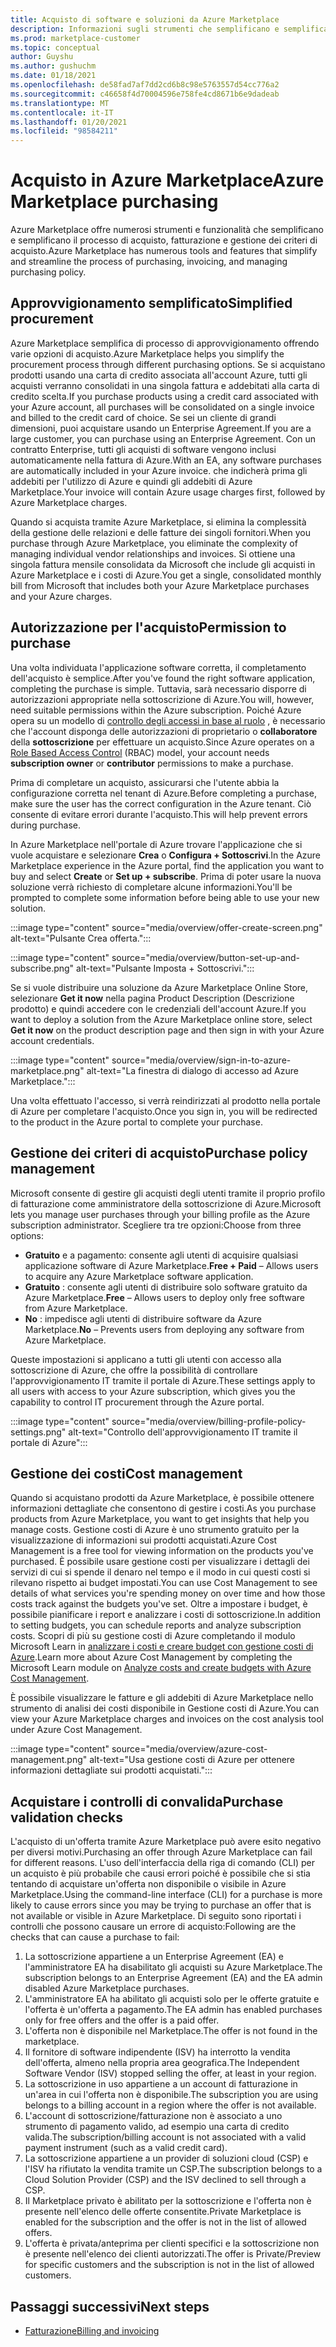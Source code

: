 ```yaml
---
title: Acquisto di software e soluzioni da Azure Marketplace
description: Informazioni sugli strumenti che semplificano e semplificano gli acquisti e la gestione di software in Azure Marketplace.
ms.prod: marketplace-customer
ms.topic: conceptual
author: Guyshu
ms.author: gushuchm
ms.date: 01/18/2021
ms.openlocfilehash: de58fad7af7dd2cd6b8c98e5763557d54cc776a2
ms.sourcegitcommit: c46658f4d70004596e758fe4cd8671b6e9dadeab
ms.translationtype: MT
ms.contentlocale: it-IT
ms.lasthandoff: 01/20/2021
ms.locfileid: "98584211"
---
```

# <a name="azure-marketplace-purchasing"></a><span data-ttu-id="0fecb-103">Acquisto in Azure Marketplace</span><span class="sxs-lookup"><span data-stu-id="0fecb-103">Azure Marketplace purchasing</span></span>

<span data-ttu-id="0fecb-104">Azure Marketplace offre numerosi strumenti e funzionalità che semplificano e semplificano il processo di acquisto, fatturazione e gestione dei criteri di acquisto.</span><span class="sxs-lookup"><span data-stu-id="0fecb-104">Azure Marketplace has numerous tools and features that simplify and streamline the process of purchasing, invoicing, and managing purchasing policy.</span></span>

## <a name="simplified-procurement"></a><span data-ttu-id="0fecb-105">Approvvigionamento semplificato</span><span class="sxs-lookup"><span data-stu-id="0fecb-105">Simplified procurement</span></span>

<span data-ttu-id="0fecb-106">Azure Marketplace semplifica di processo di approvvigionamento offrendo varie opzioni di acquisto.</span><span class="sxs-lookup"><span data-stu-id="0fecb-106">Azure Marketplace helps you simplify the procurement process through different purchasing options.</span></span> <span data-ttu-id="0fecb-107">Se si acquistano prodotti usando una carta di credito associata all'account Azure, tutti gli acquisti verranno consolidati in una singola fattura e addebitati alla carta di credito scelta.</span><span class="sxs-lookup"><span data-stu-id="0fecb-107">If you purchase products using a credit card associated with your Azure account, all purchases will be consolidated on a single invoice and billed to the credit card of choice.</span></span> <span data-ttu-id="0fecb-108">Se sei un cliente di grandi dimensioni, puoi acquistare usando un Enterprise Agreement.</span><span class="sxs-lookup"><span data-stu-id="0fecb-108">If you are a large customer, you can purchase using an Enterprise Agreement.</span></span> <span data-ttu-id="0fecb-109">Con un contratto Enterprise, tutti gli acquisti di software vengono inclusi automaticamente nella fattura di Azure.</span><span class="sxs-lookup"><span data-stu-id="0fecb-109">With an EA, any software purchases are automatically included in your Azure invoice.</span></span> <span data-ttu-id="0fecb-110">che indicherà prima gli addebiti per l'utilizzo di Azure e quindi gli addebiti di Azure Marketplace.</span><span class="sxs-lookup"><span data-stu-id="0fecb-110">Your invoice will contain Azure usage charges first, followed by Azure Marketplace charges.</span></span>

<span data-ttu-id="0fecb-111">Quando si acquista tramite Azure Marketplace, si elimina la complessità della gestione delle relazioni e delle fatture dei singoli fornitori.</span><span class="sxs-lookup"><span data-stu-id="0fecb-111">When you purchase through Azure Marketplace, you eliminate the complexity of managing individual vendor relationships and invoices.</span></span> <span data-ttu-id="0fecb-112">Si ottiene una singola fattura mensile consolidata da Microsoft che include gli acquisti in Azure Marketplace e i costi di Azure.</span><span class="sxs-lookup"><span data-stu-id="0fecb-112">You get a single, consolidated monthly bill from Microsoft that includes both your Azure Marketplace purchases and your Azure charges.</span></span>

## <a name="permission-to-purchase"></a><span data-ttu-id="0fecb-113">Autorizzazione per l'acquisto</span><span class="sxs-lookup"><span data-stu-id="0fecb-113">Permission to purchase</span></span>

<span data-ttu-id="0fecb-114">Una volta individuata l'applicazione software corretta, il completamento dell'acquisto è semplice.</span><span class="sxs-lookup"><span data-stu-id="0fecb-114">After you've found the right software application, completing the purchase is simple.</span></span> <span data-ttu-id="0fecb-115">Tuttavia, sarà necessario disporre di autorizzazioni appropriate nella sottoscrizione di Azure.</span><span class="sxs-lookup"><span data-stu-id="0fecb-115">You will, however, need suitable permissions within the Azure subscription.</span></span> <span data-ttu-id="0fecb-116">Poiché Azure opera su un modello di [controllo degli accessi in base al ruolo](/azure/role-based-access-control/overview) , è necessario che l'account disponga delle autorizzazioni di proprietario o **collaboratore** della **sottoscrizione** per effettuare un acquisto.</span><span class="sxs-lookup"><span data-stu-id="0fecb-116">Since Azure operates on a [Role Based Access Control](/azure/role-based-access-control/overview) (RBAC) model, your account needs **subscription owner** or **contributor** permissions to make a purchase.</span></span>

<span data-ttu-id="0fecb-117">Prima di completare un acquisto, assicurarsi che l'utente abbia la configurazione corretta nel tenant di Azure.</span><span class="sxs-lookup"><span data-stu-id="0fecb-117">Before completing a purchase, make sure the user has the correct configuration in the Azure tenant.</span></span> <span data-ttu-id="0fecb-118">Ciò consente di evitare errori durante l'acquisto.</span><span class="sxs-lookup"><span data-stu-id="0fecb-118">This will help prevent errors during purchase.</span></span>

<span data-ttu-id="0fecb-119">In Azure Marketplace nell'portale di Azure trovare l'applicazione che si vuole acquistare e selezionare **Crea** o **Configura + Sottoscrivi**.</span><span class="sxs-lookup"><span data-stu-id="0fecb-119">In the Azure Marketplace experience in the Azure portal, find the application you want to buy and select **Create** or **Set up + subscribe**.</span></span> <span data-ttu-id="0fecb-120">Prima di poter usare la nuova soluzione verrà richiesto di completare alcune informazioni.</span><span class="sxs-lookup"><span data-stu-id="0fecb-120">You'll be prompted to complete some information before being able to use your new solution.</span></span>

:::image type="content" source="media/overview/offer-create-screen.png" alt-text="Pulsante Crea offerta.":::

:::image type="content" source="media/overview/button-set-up-and-subscribe.png" alt-text="Pulsante Imposta + Sottoscrivi.":::

<span data-ttu-id="0fecb-123">Se si vuole distribuire una soluzione da Azure Marketplace Online Store, selezionare **Get it now** nella pagina Product Description (Descrizione prodotto) e quindi accedere con le credenziali dell'account Azure.</span><span class="sxs-lookup"><span data-stu-id="0fecb-123">If you want to deploy a solution from the Azure Marketplace online store, select **Get it now** on the product description page and then sign in with your Azure account credentials.</span></span>

:::image type="content" source="media/overview/sign-in-to-azure-marketplace.png" alt-text="La finestra di dialogo di accesso ad Azure Marketplace.":::

<span data-ttu-id="0fecb-125">Una volta effettuato l'accesso, si verrà reindirizzati al prodotto nella portale di Azure per completare l'acquisto.</span><span class="sxs-lookup"><span data-stu-id="0fecb-125">Once you sign in, you will be redirected to the product in the Azure portal to complete your purchase.</span></span>

## <a name="purchase-policy-management"></a><span data-ttu-id="0fecb-126">Gestione dei criteri di acquisto</span><span class="sxs-lookup"><span data-stu-id="0fecb-126">Purchase policy management</span></span>

<span data-ttu-id="0fecb-127">Microsoft consente di gestire gli acquisti degli utenti tramite il proprio profilo di fatturazione come amministratore della sottoscrizione di Azure.</span><span class="sxs-lookup"><span data-stu-id="0fecb-127">Microsoft lets you manage user purchases through your billing profile as the Azure subscription administrator.</span></span> <span data-ttu-id="0fecb-128">Scegliere tra tre opzioni:</span><span class="sxs-lookup"><span data-stu-id="0fecb-128">Choose from three options:</span></span>

- <span data-ttu-id="0fecb-129">**Gratuito** e a pagamento: consente agli utenti di acquisire qualsiasi applicazione software di Azure Marketplace.</span><span class="sxs-lookup"><span data-stu-id="0fecb-129">**Free + Paid** – Allows users to acquire any Azure Marketplace software application.</span></span>
- <span data-ttu-id="0fecb-130">**Gratuito** : consente agli utenti di distribuire solo software gratuito da Azure Marketplace.</span><span class="sxs-lookup"><span data-stu-id="0fecb-130">**Free** – Allows users to deploy only free software from Azure Marketplace.</span></span>
- <span data-ttu-id="0fecb-131">**No** : impedisce agli utenti di distribuire software da Azure Marketplace.</span><span class="sxs-lookup"><span data-stu-id="0fecb-131">**No** – Prevents users from deploying any software from Azure Marketplace.</span></span>

<span data-ttu-id="0fecb-132">Queste impostazioni si applicano a tutti gli utenti con accesso alla sottoscrizione di Azure, che offre la possibilità di controllare l'approvvigionamento IT tramite il portale di Azure.</span><span class="sxs-lookup"><span data-stu-id="0fecb-132">These settings apply to all users with access to your Azure subscription, which gives you the capability to control IT procurement through the Azure portal.</span></span>

:::image type="content" source="media/overview/billing-profile-policy-settings.png" alt-text="Controllo dell'approvvigionamento IT tramite il portale di Azure":::

## <a name="cost-management"></a><span data-ttu-id="0fecb-134">Gestione dei costi</span><span class="sxs-lookup"><span data-stu-id="0fecb-134">Cost management</span></span>

<span data-ttu-id="0fecb-135">Quando si acquistano prodotti da Azure Marketplace, è possibile ottenere informazioni dettagliate che consentono di gestire i costi.</span><span class="sxs-lookup"><span data-stu-id="0fecb-135">As you purchase products from Azure Marketplace, you want to get insights that help you manage costs.</span></span> <span data-ttu-id="0fecb-136">Gestione costi di Azure è uno strumento gratuito per la visualizzazione di informazioni sui prodotti acquistati.</span><span class="sxs-lookup"><span data-stu-id="0fecb-136">Azure Cost Management is a free tool for viewing information on the products you've purchased.</span></span> <span data-ttu-id="0fecb-137">È possibile usare gestione costi per visualizzare i dettagli dei servizi di cui si spende il denaro nel tempo e il modo in cui questi costi si rilevano rispetto ai budget impostati.</span><span class="sxs-lookup"><span data-stu-id="0fecb-137">You can use Cost Management to see details of what services you're spending money on over time and how those costs track against the budgets you've set.</span></span> <span data-ttu-id="0fecb-138">Oltre a impostare i budget, è possibile pianificare i report e analizzare i costi di sottoscrizione.</span><span class="sxs-lookup"><span data-stu-id="0fecb-138">In addition to setting budgets, you can schedule reports and analyze subscription costs.</span></span> <span data-ttu-id="0fecb-139">Scopri di più su gestione costi di Azure completando il modulo Microsoft Learn in [analizzare i costi e creare budget con gestione costi di Azure](/learn/modules/analyze-costs-create-budgets-azure-cost-management/).</span><span class="sxs-lookup"><span data-stu-id="0fecb-139">Learn more about Azure Cost Management by completing the Microsoft Learn module on [Analyze costs and create budgets with Azure Cost Management](/learn/modules/analyze-costs-create-budgets-azure-cost-management/).</span></span>

<span data-ttu-id="0fecb-140">È possibile visualizzare le fatture e gli addebiti di Azure Marketplace nello strumento di analisi dei costi disponibile in Gestione costi di Azure.</span><span class="sxs-lookup"><span data-stu-id="0fecb-140">You can view your Azure Marketplace charges and invoices on the cost analysis tool under Azure Cost Management.</span></span>

:::image type="content" source="media/overview/azure-cost-management.png" alt-text="Usa gestione costi di Azure per ottenere informazioni dettagliate sui prodotti acquistati.":::

## <a name="purchase-validation-checks"></a><span data-ttu-id="0fecb-142">Acquistare i controlli di convalida</span><span class="sxs-lookup"><span data-stu-id="0fecb-142">Purchase validation checks</span></span>

<span data-ttu-id="0fecb-143">L'acquisto di un'offerta tramite Azure Marketplace può avere esito negativo per diversi motivi.</span><span class="sxs-lookup"><span data-stu-id="0fecb-143">Purchasing an offer through Azure Marketplace can fail for different reasons.</span></span> <span data-ttu-id="0fecb-144">L'uso dell'interfaccia della riga di comando (CLI) per un acquisto è più probabile che causi errori poiché è possibile che si stia tentando di acquistare un'offerta non disponibile o visibile in Azure Marketplace.</span><span class="sxs-lookup"><span data-stu-id="0fecb-144">Using the command-line interface (CLI) for a purchase is more likely to cause errors since you may be trying to purchase an offer that is not available or visible in Azure Marketplace.</span></span> <span data-ttu-id="0fecb-145">Di seguito sono riportati i controlli che possono causare un errore di acquisto:</span><span class="sxs-lookup"><span data-stu-id="0fecb-145">Following are the checks that can cause a purchase to fail:</span></span>

1. <span data-ttu-id="0fecb-146">La sottoscrizione appartiene a un Enterprise Agreement (EA) e l'amministratore EA ha disabilitato gli acquisti su Azure Marketplace.</span><span class="sxs-lookup"><span data-stu-id="0fecb-146">The subscription belongs to an Enterprise Agreement (EA) and the EA admin disabled Azure Marketplace purchases.</span></span>
1. <span data-ttu-id="0fecb-147">L'amministratore EA ha abilitato gli acquisti solo per le offerte gratuite e l'offerta è un'offerta a pagamento.</span><span class="sxs-lookup"><span data-stu-id="0fecb-147">The EA admin has enabled purchases only for free offers and the offer is a paid offer.</span></span>
1. <span data-ttu-id="0fecb-148">L'offerta non è disponibile nel Marketplace.</span><span class="sxs-lookup"><span data-stu-id="0fecb-148">The offer is not found in the marketplace.</span></span>
1. <span data-ttu-id="0fecb-149">Il fornitore di software indipendente (ISV) ha interrotto la vendita dell'offerta, almeno nella propria area geografica.</span><span class="sxs-lookup"><span data-stu-id="0fecb-149">The Independent Software Vendor (ISV) stopped selling the offer, at least in your region.</span></span>
1. <span data-ttu-id="0fecb-150">La sottoscrizione in uso appartiene a un account di fatturazione in un'area in cui l'offerta non è disponibile.</span><span class="sxs-lookup"><span data-stu-id="0fecb-150">The subscription you are using belongs to a billing account in a region where the offer is not available.</span></span>
1. <span data-ttu-id="0fecb-151">L'account di sottoscrizione/fatturazione non è associato a uno strumento di pagamento valido, ad esempio una carta di credito valida.</span><span class="sxs-lookup"><span data-stu-id="0fecb-151">The subscription/billing account is not associated with a valid payment instrument (such as a valid credit card).</span></span>
1. <span data-ttu-id="0fecb-152">La sottoscrizione appartiene a un provider di soluzioni cloud (CSP) e l'ISV ha rifiutato la vendita tramite un CSP.</span><span class="sxs-lookup"><span data-stu-id="0fecb-152">The subscription belongs to a Cloud Solution Provider (CSP) and the ISV declined to sell through a CSP.</span></span>
1. <span data-ttu-id="0fecb-153">Il Marketplace privato è abilitato per la sottoscrizione e l'offerta non è presente nell'elenco delle offerte consentite.</span><span class="sxs-lookup"><span data-stu-id="0fecb-153">Private Marketplace is enabled for the subscription and the offer is not in the list of allowed offers.</span></span>
1. <span data-ttu-id="0fecb-154">L'offerta è privata/anteprima per clienti specifici e la sottoscrizione non è presente nell'elenco dei clienti autorizzati.</span><span class="sxs-lookup"><span data-stu-id="0fecb-154">The offer is Private/Preview for specific customers and the subscription is not in the list of allowed customers.</span></span>

## <a name="next-steps"></a><span data-ttu-id="0fecb-155">Passaggi successivi</span><span class="sxs-lookup"><span data-stu-id="0fecb-155">Next steps</span></span>

- [<span data-ttu-id="0fecb-156">Fatturazione</span><span class="sxs-lookup"><span data-stu-id="0fecb-156">Billing and invoicing</span></span>](billing-invoicing.md)